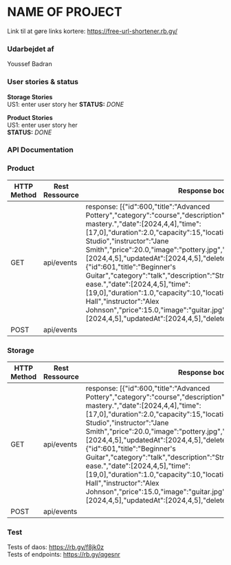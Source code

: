 # NAME OF PROJECT

Link til at gøre links kortere: https://free-url-shortener.rb.gy/

### Udarbejdet af

Youssef Badran

### User stories & status

**Storage Stories**  
US1: enter user story her
**STATUS:** *DONE*

**Product Stories**  
US1: enter user story her  
**STATUS:** *DONE*

### API Documentation

### Product
| HTTP Method | Rest Ressource | Response body                                                                                                                                                                                                                                                                                                                                                                                                                                                                                                                                                                                                                                                                                           | Exception & status | Comment             |
|-------------|----------------|---------------------------------------------------------------------------------------------------------------------------------------------------------------------------------------------------------------------------------------------------------------------------------------------------------------------------------------------------------------------------------------------------------------------------------------------------------------------------------------------------------------------------------------------------------------------------------------------------------------------------------------------------------------------------------------------------------|--------------------|---------------------|
| GET         | api/events     | response: [{"id":600,"title":"Advanced Pottery","category":"course","description":"Sculpt and mold your way to mastery.","date":[2024,4,4],"time":[17,0],"duration":2.0,"capacity":15,"location":"Art Studio","instructor":"Jane Smith","price":20.0,"image":"pottery.jpg","status":"active","createdAt":[2024,4,5],"updatedAt":[2024,4,5],"deletedAt":null},{"id":601,"title":"Beginner's Guitar","category":"talk","description":"Strum the strings with ease.","date":[2024,4,5],"time":[19,0],"duration":1.0,"capacity":10,"location":"Music Hall","instructor":"Alex Johnson","price":15.0,"image":"guitar.jpg","status":"active","createdAt":[2024,4,5],"updatedAt":[2024,4,5],"deletedAt":null}] | PIException & 404  | Retrieve all events |
| POST        | api/events     |                                                                                                                                                                                                                                                                                                                                                                                                                                                                                                                                                                                                                                                                                                         |                    |                     |

### Storage
| HTTP Method | Rest Ressource | Response body                                                                                                                                                                                                                                                                                                                                                                                                                                                                                                                                                                                                                                                                                           | Exception & status | Comment             |
|-------------|----------------|---------------------------------------------------------------------------------------------------------------------------------------------------------------------------------------------------------------------------------------------------------------------------------------------------------------------------------------------------------------------------------------------------------------------------------------------------------------------------------------------------------------------------------------------------------------------------------------------------------------------------------------------------------------------------------------------------------|--------------------|---------------------|
| GET         | api/events     | response: [{"id":600,"title":"Advanced Pottery","category":"course","description":"Sculpt and mold your way to mastery.","date":[2024,4,4],"time":[17,0],"duration":2.0,"capacity":15,"location":"Art Studio","instructor":"Jane Smith","price":20.0,"image":"pottery.jpg","status":"active","createdAt":[2024,4,5],"updatedAt":[2024,4,5],"deletedAt":null},{"id":601,"title":"Beginner's Guitar","category":"talk","description":"Strum the strings with ease.","date":[2024,4,5],"time":[19,0],"duration":1.0,"capacity":10,"location":"Music Hall","instructor":"Alex Johnson","price":15.0,"image":"guitar.jpg","status":"active","createdAt":[2024,4,5],"updatedAt":[2024,4,5],"deletedAt":null}] | PIException & 404  | Retrieve all events |
| POST        | api/events     |                                                                                                                                                                                                                                                                                                                                                                                                                                                                                                                                                                                                                                                                                                         |                    |                     |


### Test

Tests of daos: https://rb.gy/f8jk0z  
Tests of endpoints: https://rb.gy/qgesnr

